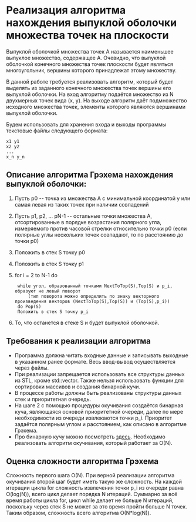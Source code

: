 # Реализация алгоритма нахождения выпуклой оболочки множества точек на плоскости

Выпуклой оболочкой множества точек А называется наименьшее выпуклое множество, содержащее А.
Очевидно, что выпуклой оболочкой конечного множества точек плоскости будет являться
многоугольник, вершины которого принадлежат этому множеству.

В данной работе требуется реализовать алгоритм, который будет выделять из заданного конечного множества
точек вершины его выпуклой оболочки.
На вход алгоритму подаётся множество из N двухмерных точек вида (x, y).
На выходе алгоритм даёт подмножество исходного множества точек, элементы которого
являются вершинами выпуклой оболочки.

Будем использовать для хранения входа и выходы программы текстовые файлы следующего формата:
```
x1 y1
x2 y2
...
x_n y_n
```

## Описание алгоритма Грэхема нахождения выпуклой оболочки:

1. Пусть p0 -- точка из множества A с минимальной координатой y или самая левая из таких точек при наличии совпадений
2. Пусть p1, p2, ... pN-1 -- остальные точки множества A, отсортированные в порядке возрастания полярного угла, измеряемого против часовой стрелки относительно точки p0 (если полярные углы нескольких точек совпадают, то по расстоянию до точки p0)
3. Положить в стек S точку p0
4. Положить в стек S точку p1
5. for i = 2 to N-1 do

        while угол, образованный точками NextToTop(S),Top(S) и p_i, образуют не левый поворот
            (тип поворота можно определить по знаку векторного произведения векторов (NextToTop(S),Top(S)) и (Top(S),p_i))
        do Pop(S)
        Положить в стек S точку p_i
6. То, что останется в стеке S и будет выпуклой оболочкой.

## Требования к реализации алгоритма

- Программа должна читать входные данные и записывать выходные в указанном ранее формате. Весь ввод-вывод осуществляется через файлы.
- При реализации запрещается использовать все структуры данных из STL, кроме std::vector. Также нельзя использовать функции для сортировки массивов и создания бинарной кучи.
- В процессе работы должны быть реализованы структуры данных стек и приоритетная очередь.
- На шаге 2 с помощью процедуры окучивания создаётся бинарная куча, являющаяся основой приоритетной очереди, далее по мере необходимости из очереди извлекаются точки p_i. Приоритет задаётся полярным углом и расстоянием, как описано в алгоритме Грэхема.
- Про бинарную кучу можно посмотреть [здесь](https://ru.wikipedia.org/wiki/Двоичная_куча). Необходимо реализовать алгоритм окучивания, который работает за O(N).

## Оценка сложности алгоритма Грэхема

Сложность первого шага O(N). При верной реализации алгоритма окучивания второй шаг будет иметь такую же сложность. На каждой итерации цикла for сложность извлечения точки p_i из очереди равна O(log(N)), всего цикл делает порядка N итераций. Суммарно за всё время работы цикла for, цикл while делает не больше N итераций, поскольку через стек S не может за это время пройти больше N точек. Таким образом, сложность всего алгоритма O(N*log(N)).

